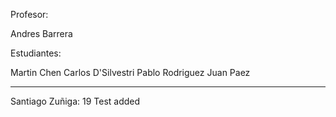 Profesor:

Andres Barrera

Estudiantes:

Martin Chen
Carlos D'Silvestri
Pablo Rodriguez
Juan Paez

--------------------------
Santiago Zuñiga: 19
Test added
